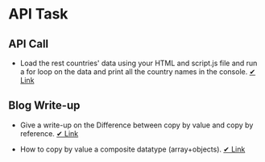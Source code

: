 # API Task

## API Call  

   - Load the rest countries' data using your HTML and script.js file and run a for loop on the data and print all the country names in the console. [✔ Link]()

## Blog Write-up

   - Give a write-up on the Difference between copy by value and copy by reference. [✔ Link]()

   - How to copy by value a composite datatype (array+objects). [✔ Link]()
